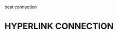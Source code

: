 best connection 
<!DOCTYPE html>
<html>
  <head>
    <title>hyerlink connection</title>
    <body>
      <h1>HYPERLINK CONNECTION</h1>
    </body>
      
  </head>
</html>
